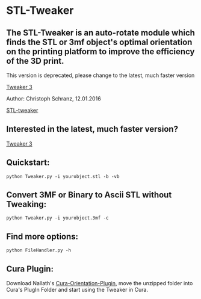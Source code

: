 # STL-Tweaker
## The STL-Tweaker is an auto-rotate module which finds the STL or 3mf object's optimal orientation on the printing platform to improve the efficiency of the 3D print.

This version is deprecated, please change to the latest, much faster version

[Tweaker 3](https://github.com/ChristophSchranz/Tweaker-3)

Author: Christoph Schranz, 12.01.2016 

[STL-tweaker](http://www.salzburgresearch.at/blog/3d-print-positioning/)

## Interested in the latest, much faster version?

[Tweaker 3](https://github.com/ChristophSchranz/Tweaker-3)

## Quickstart:  

`python Tweaker.py -i yourobject.stl -b -vb`


## Convert 3MF or Binary to Ascii STL without Tweaking:  

`python Tweaker.py -i yourobject.3mf -c`


## Find more options:
`python FileHandler.py -h`

## Cura Plugin:
Download Nallath's [Cura-Orientation-Plugin](https://github.com/nallath/CuraOrientationPlugin), move the unzipped folder into Cura's PlugIn Folder and start using the Tweaker in Cura.
